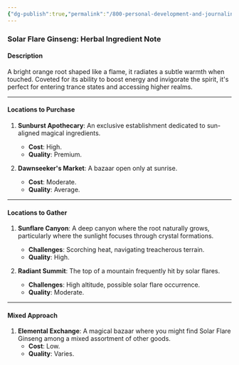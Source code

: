 ```yaml
---
{"dg-publish":true,"permalink":"/800-personal-development-and-journaling/810-hermit-gaming/games-in-development/cleric-paladin-solo-ttrpg/solar-flare-ginseng/"}
---
```


### Solar Flare Ginseng: Herbal Ingredient Note

#### Description
A bright orange root shaped like a flame, it radiates a subtle warmth when touched. Coveted for its ability to boost energy and invigorate the spirit, it's perfect for entering trance states and accessing higher realms.

---

#### Locations to Purchase
1. **Sunburst Apothecary**: An exclusive establishment dedicated to sun-aligned magical ingredients.
    - **Cost**: High.
    - **Quality**: Premium.

2. **Dawnseeker's Market**: A bazaar open only at sunrise.
    - **Cost**: Moderate.
    - **Quality**: Average.

---

#### Locations to Gather
1. **Sunflare Canyon**: A deep canyon where the root naturally grows, particularly where the sunlight focuses through crystal formations.
    - **Challenges**: Scorching heat, navigating treacherous terrain.
    - **Quality**: High.

2. **Radiant Summit**: The top of a mountain frequently hit by solar flares.
    - **Challenges**: High altitude, possible solar flare occurrence.
    - **Quality**: Moderate.

---

#### Mixed Approach
1. **Elemental Exchange**: A magical bazaar where you might find Solar Flare Ginseng among a mixed assortment of other goods.
    - **Cost**: Low.
    - **Quality**: Varies.
